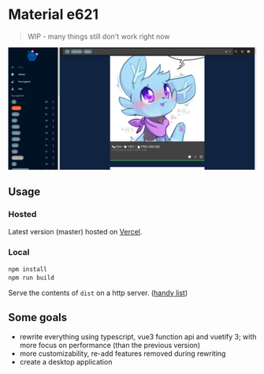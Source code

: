 # Material e621

> WIP - many things still don't work right now

![screenshot](./screenshot.png)

## Usage

### Hosted

Latest version (master) hosted on [Vercel](https://material-e621.vercel.app/).

### Local

```bash
npm install
npm run build
```

Serve the contents of `dist` on a http server. ([handy list](https://gist.github.com/willurd/5720255))

## Some goals

- rewrite everything using typescript, vue3 function api and vuetify 3; with more focus on performance (than the previous version)
- more customizability, re-add features removed during rewriting
- create a desktop application

<!-- [Configuration Reference](https://cli.vuejs.org/config/) -->
